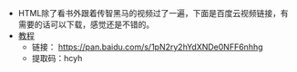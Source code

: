 

- HTML除了看书外跟着传智黑马的视频过了一遍，下面是百度云视频链接，有需要的话可以下载，感觉还是不错的。
- [教程](https://pan.baidu.com/s/1pN2ry2hYdXNDe0NFF6nhhg) 
	* 链接： https://pan.baidu.com/s/1pN2ry2hYdXNDe0NFF6nhhg
    * 提取码：hcyh 
